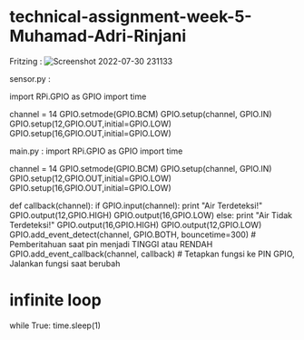 # technical-assignment-week-5-Muhamad-Adri-Rinjani

Fritzing :
![Screenshot 2022-07-30 231133](https://user-images.githubusercontent.com/91713155/181925760-b11ed8ec-a885-40e1-94a6-087ce0fe7921.jpg)

sensor.py :

import RPi.GPIO as GPIO
import time

channel = 14
GPIO.setmode(GPIO.BCM)
GPIO.setup(channel, GPIO.IN)
GPIO.setup(12,GPIO.OUT,initial=GPIO.LOW)  
GPIO.setup(16,GPIO.OUT,initial=GPIO.LOW)
 
main.py :
import RPi.GPIO as GPIO
import time

channel = 14
GPIO.setmode(GPIO.BCM)
GPIO.setup(channel, GPIO.IN)
GPIO.setup(12,GPIO.OUT,initial=GPIO.LOW)  
GPIO.setup(16,GPIO.OUT,initial=GPIO.LOW)
 
def callback(channel):
        if GPIO.input(channel):
                print "Air Terdeteksi!"
		    GPIO.output(12,GPIO.HIGH)
		    GPIO.output(16,GPIO.LOW)
        else:
                print "Air Tidak Terdeteksi!"
 		    GPIO.output(16,GPIO.HIGH)
		    GPIO.output(12,GPIO.LOW)
GPIO.add_event_detect(channel, GPIO.BOTH, bouncetime=300)  # Pemberitahuan saat pin menjadi TINGGI atau RENDAH
GPIO.add_event_callback(channel, callback)  # Tetapkan fungsi ke PIN GPIO, Jalankan fungsi saat berubah
 
# infinite loop
while True:
        time.sleep(1)
